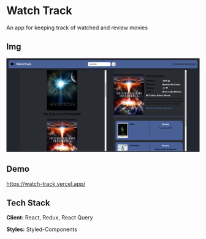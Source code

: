 
# Watch Track

An app for keeping track of watched and review movies


## Img
![alt text](https://github.com/OktayRasimov/WatchTrack/blob/main/src/Images/Screen.png?raw=true)
## Demo

https://watch-track.vercel.app/


## Tech Stack

**Client:** React, Redux, React Query

**Styles:** Styled-Components




